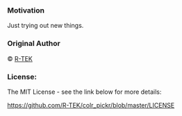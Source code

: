 ### Motivation
Just trying out new things.

### Original Author
&copy; [R-TEK](https://github.com/R-TEK)

### License:

The MIT License - see the link below for more details:

https://github.com/R-TEK/colr_pickr/blob/master/LICENSE
